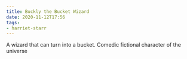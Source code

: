 ```yaml
---
title: Buckly the Bucket Wizard
date: 2020-11-12T17:56
tags:
- harriet-starr
---
```


A wizard that can turn into a bucket. Comedic fictional character of the universe
